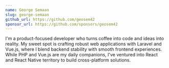 ```yaml
---
name: George Semaan
slug: george-semaan
github_url: https://github.com/geosem42
sponsor_url: https://github.com/sponsors/geosem42
---
```


I'm a product-focused developer who turns coffee into code and ideas into reality. My sweet spot is crafting robust web applications with Laravel and Vue.js, where I blend backend stability with smooth frontend experiences. While PHP and Vue.js are my daily companions, I've ventured into React and React Native territory to build cross-platform solutions.
